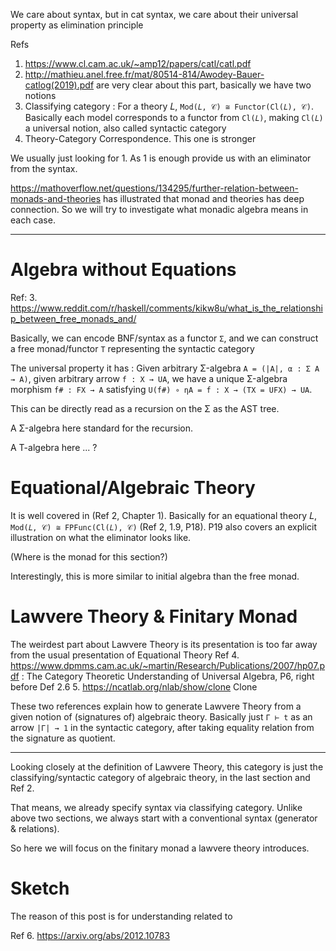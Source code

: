 We care about syntax, but in cat syntax, we care about their universal property
as elimination principle

Refs
1. https://www.cl.cam.ac.uk/~amp12/papers/catl/catl.pdf
2. http://mathieu.anel.free.fr/mat/80514-814/Awodey-Bauer-catlog(2019).pdf
are very clear about this part, basically we have two notions
1. Classifying category : For a theory 𝐿, `Mod(𝐿, 𝒞) ≅ Functor(Cl(𝐿), 𝒞)`. Basically each model corresponds to a functor from `Cl(𝐿)`, making `Cl(𝐿)` a universal notion, also called syntactic category
2. Theory-Category Correspondence. This one is stronger

We usually just looking for 1. As 1 is enough provide us with an eliminator from the syntax. 

https://mathoverflow.net/questions/134295/further-relation-between-monads-and-theories
has illustrated that monad and theories has deep connection.
So we will try to investigate what monadic algebra means in each case.

***

# Algebra without Equations
Ref:
3. https://www.reddit.com/r/haskell/comments/kikw8u/what_is_the_relationship_between_free_monads_and/

Basically, we can encode BNF/syntax as a functor `Σ`, and we can construct a free monad/functor `T` representing the syntactic category 

The universal property it has : 
Given arbitrary Σ-algebra `A = (|A|, α : Σ A → A)`, given arbitrary arrow `f : X → UA`, we have a unique Σ-algebra morphism `f# : FX → A` satisfying `U(f#) ∘ ηA = f : X → (TX = UFX) → UA`.

This can be directly read as a recursion on the Σ as the AST tree.

A Σ-algebra here standard for the recursion.

A T-algebra here ... ?

# Equational/Algebraic Theory
It is well covered in (Ref 2, Chapter 1).
Basically for an equational theory 𝐿, `Mod(𝐿, 𝒞) ≅ FPFunc(Cl(𝐿), 𝒞)` (Ref 2, 1.9, P18). P19 also covers an explicit illustration on what the eliminator looks like.

(Where is the monad for this section?)

Interestingly, this is more similar to initial algebra than the free monad. 

# Lawvere Theory & Finitary Monad
The weirdest part about Lawvere Theory is its presentation is too far away from the usual presentation of Equational Theory
Ref
4. https://www.dpmms.cam.ac.uk/~martin/Research/Publications/2007/hp07.pdf : The Category Theoretic Understanding of Universal Algebra, P6, right before Def 2.6
5. https://ncatlab.org/nlab/show/clone  Clone

These two references explain how to generate Lawvere Theory from a given notion of (signatures of) algebraic theory. Basically just `Γ ⊢ t` as an arrow `|Γ| → 1` in the syntactic category, after taking equality relation from the signature as quotient.

***

Looking closely at the definition of Lawvere Theory, this category is just the classifying/syntactic category of algebraic theory, in the last section and Ref 2.

That means, we already specify syntax via classifying category. Unlike above two sections, we always start with a conventional syntax (generator & relations).

So here we will focus on the finitary monad a lawvere theory introduces.


# Sketch

The reason of this post is for understanding related to

Ref
6. https://arxiv.org/abs/2012.10783

